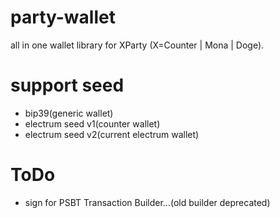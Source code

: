 # party-wallet

all in one wallet library for XParty (X=Counter | Mona | Doge).

# support seed

* bip39(generic wallet)
* electrum seed v1(counter wallet)
* electrum seed v2(current electrum wallet)

# ToDo

* sign for PSBT Transaction Builder...(old builder deprecated)


